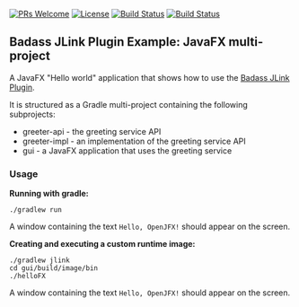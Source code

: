 [![PRs Welcome](https://img.shields.io/badge/PRs-welcome-brightgreen.svg?style=flat-square)](http://makeapullrequest.com)
[![License](https://img.shields.io/badge/License-Apache%202.0-blue.svg)](https://github.com/beryx-gist/badass-jlink-example-javafx-multiproject/blob/master/LICENSE)
[![Build Status](https://img.shields.io/travis/beryx-gist/badass-jlink-example-javafx-multiproject/master.svg?label=Build)](https://travis-ci.org/beryx-gist/badass-jlink-example-javafx-multiproject)
[![Build Status](https://img.shields.io/github/workflow/status/beryx-gist/badass-jlink-example-javafx-multiproject/Gradle%20Build)](https://github.com/beryx-gist/badass-jlink-example-javafx-multiproject/actions?query=workflow%3A%22Gradle+Build%22)

## Badass JLink Plugin Example: JavaFX multi-project ##

A JavaFX "Hello world" application that shows how to use the [Badass JLink Plugin](https://github.com/beryx/badass-jlink-plugin/).

It is structured as a Gradle multi-project containing the following subprojects:

- greeter-api - the greeting service API
- greeter-impl - an implementation of the greeting service API
- gui - a JavaFX application that uses the greeting service   


### Usage
**Running with gradle:**
```
./gradlew run
```

A window containing the text `Hello, OpenJFX!` should appear on the screen.


**Creating and executing a custom runtime image:**
```
./gradlew jlink
cd gui/build/image/bin
./helloFX
```

A window containing the text `Hello, OpenJFX!` should appear on the screen.
